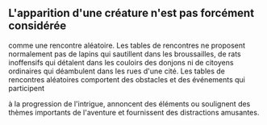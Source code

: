 ## L'apparition d'une créature n'est pas forcément considérée

comme une rencontre aléatoire. Les tables de rencontres ne
proposent normalement pas de lapins qui sautillent dans les
broussailles, de rats inoffensifs qui détalent dans les couloirs
des donjons ni de citoyens ordinaires qui déambulent dans
les rues d'une cité. Les tables de rencontres aléatoires
comportent des obstacles et des événements qui participent

à la progression de l'intrigue, annoncent des éléments
ou soulignent des thèmes importants de l'aventure et
fournissent des distractions amusantes.
